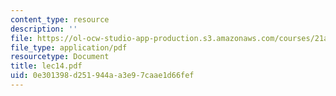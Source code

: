 ```yaml
---
content_type: resource
description: ''
file: https://ol-ocw-studio-app-production.s3.amazonaws.com/courses/21a-441-the-conquest-of-america-spring-2004/0e301398d251944aa3e97caae1d66fef_lec14.pdf
file_type: application/pdf
resourcetype: Document
title: lec14.pdf
uid: 0e301398-d251-944a-a3e9-7caae1d66fef
---
```

